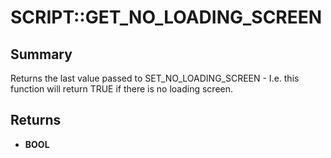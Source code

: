 # SCRIPT::GET_NO_LOADING_SCREEN

## Summary
Returns the last value passed to SET_NO_LOADING_SCREEN - I.e. this function will return TRUE if there is no loading screen.

## Returns
* **BOOL**